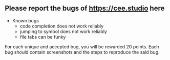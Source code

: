## Please report the bugs of https://cee.studio here

* Known bugs
  - code completion does not work reliably
  - jumping to symbol does not work reliably
  - file tabs can be funky
  
For each unique and accepted bug, you will be rewarded 20 points. Each bug should
contain screenshots and the steps to reproduce the said bug.
